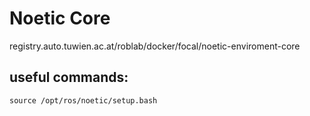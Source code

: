 # Noetic Core
registry.auto.tuwien.ac.at/roblab/docker/focal/noetic-enviroment-core

## useful commands:
```
source /opt/ros/noetic/setup.bash
```
